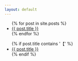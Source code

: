 ```yaml
---
layout: default
---
```

<ul>
  {% for post in site.posts %}
    <li>
      <a href="{{ post.url }}">{{ post.title }}</a>
    </li>
  {% endfor %}
</ul>

<ul>
  {% if post.title contains '【' %}
    <li>
      <a href="{{ post.url }}">{{ post.title }}</a>
    </li>
  {% endif %}
</ul>
